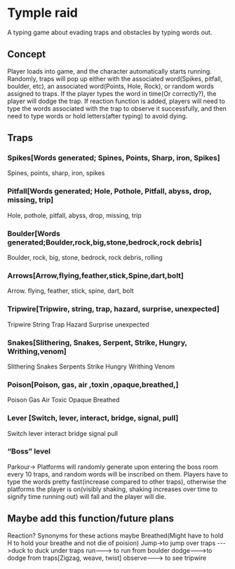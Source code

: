 
# Tymple raid
A typing game about evading traps and obstacles by typing words out.


## Concept
Player loads into game, and the character automatically starts running. Randomly, traps will pop up either with the associated word(Spikes, pitfall, boulder, etc), an associated word(Points, Hole, Rock), or random words assigned to traps. If the player types the word in time(Or correctly?), the player will dodge the trap. If reaction function  is added, players will need to type the words associated with the trap to observe it successfully, and then need to type words or hold letters(after typing) to avoid dying.

## Traps
### Spikes[Words generated; Spines, Points, Sharp, iron, Spikes]
Spines, points, sharp, iron, spikes
### Pitfall[Words generated; Hole, Pothole, Pitfall, abyss, drop, missing, trip]
Hole, pothole, pitfall, abyss, drop, missing, trip
### Boulder[Words generated;Boulder,rock,big,stone,bedrock,rock debris]
Boulder, rock, big, stone, bedrock, rock debris, rolling
### Arrows[Arrow,flying,feather,stick,Spine,dart,bolt]
Arrow. flying, feather, stick, spine, dart, bolt
### Tripwire[Tripwire, string, trap, hazard, surprise, unexpected]
Tripwire
String
Trap
Hazard
Surprise
unexpected
### Snakes[Slithering, Snakes, Serpent, Strike, Hungry, Writhing,venom]
Slithering
Snakes
Serpents
Strike
Hungry
Writhing
Venom
### Poison[Poison, gas, air ,toxin ,opaque,breathed,]
Poison
Gas
Air
Toxic
Opaque
Breathed
### Lever [Switch, lever, interact, bridge, signal, pull]
Switch
lever
interact
bridge
signal
pull
### “Boss” level
Parkour→ Platforms will randomly generate upon entering the  boss room every 10 traps, and random words will be inscribed on them. Players have to type the words pretty fast(increase compared to other traps), otherwise the platforms the player is on(visibly shaking, shaking increases over time to signify time running out) will fall and the player will die.

 ## Maybe add this function/future plans
Reaction?
Synonyms for these actions maybe
Breathed(Might have to hold H to hold your breathe and not die of poision)
Jump→to jump over traps 
--->duck to duck under traps
run---> to run from boulder
dodge--->to dodge from traps[Zigzag, weave, twist]
observe---> to see tripwire
